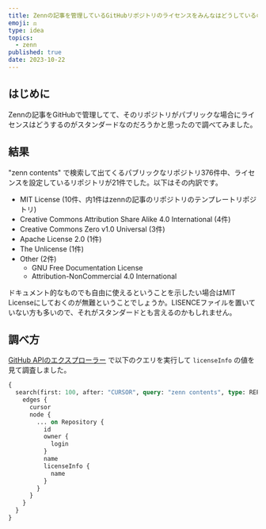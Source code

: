 ```yaml
---
title: Zennの記事を管理しているGitHubリポジトリのライセンスをみんなはどうしているのか調べてみた
emoji: ⚖️
type: idea
topics:
  - zenn
published: true
date: 2023-10-22
---
```


## はじめに

Zennの記事をGitHubで管理してて、そのリポジトリがパブリックな場合にライセンスはどうするのがスタンダードなのだろうかと思ったので調べてみました。

## 結果

"zenn contents" で検索して出てくるパブリックなリポジトリ376件中、ライセンスを設定しているリポジトリが21件でした。以下はその内訳です。

- MIT License (10件、内1件はzennの記事のリポジトリのテンプレートリポジトリ)
- Creative Commons Attribution Share Alike 4.0 International (4件)
- Creative Commons Zero v1.0 Universal (3件)
- Apache License 2.0 (1件)
- The Unlicense (1件)
- Other (2件)
  - GNU Free Documentation License
  - Attribution-NonCommercial 4.0 International

ドキュメント的なものでも自由に使えるということを示したい場合はMIT Licenseにしておくのが無難ということでしょうか。LISENCEファイルを置いていない方も多いので、それがスタンダードとも言えるのかもしれません。

## 調べ方

[GitHub APIのエクスプローラー](https://docs.github.com/ja/graphql/overview/explorer) で以下のクエリを実行して `licenseInfo` の値を見て調査しました。

```graphql
{
  search(first: 100, after: "CURSOR", query: "zenn contents", type: REPOSITORY) {
    edges {
      cursor
      node {
        ... on Repository {
          id
          owner {
            login
          }
          name
          licenseInfo {
            name
          }
        }
      }
    }
  }
}
```
